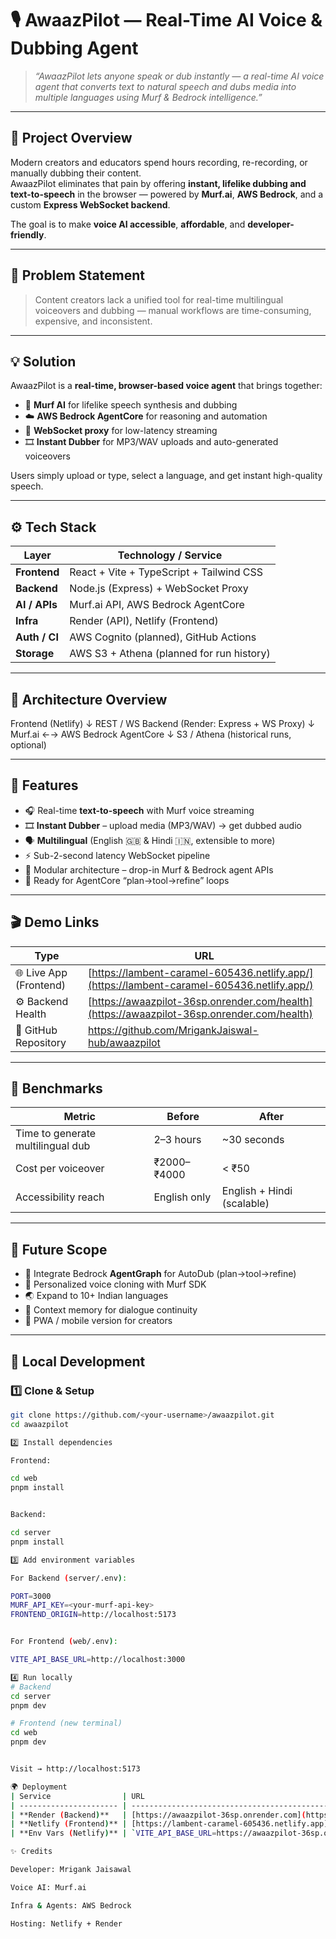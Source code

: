 # 🎙️ AwaazPilot — Real-Time AI Voice & Dubbing Agent

> _“AwaazPilot lets anyone speak or dub instantly — a real-time AI voice agent that converts text to natural speech and dubs media into multiple languages using Murf & Bedrock intelligence.”_

---

## 🚀 Project Overview

Modern creators and educators spend hours recording, re-recording, or manually dubbing their content.  
AwaazPilot eliminates that pain by offering **instant, lifelike dubbing and text-to-speech** in the browser — powered by **Murf.ai**, **AWS Bedrock**, and a custom **Express WebSocket backend**.

The goal is to make **voice AI accessible**, **affordable**, and **developer-friendly**.

---

## 🧠 Problem Statement

> Content creators lack a unified tool for real-time multilingual voiceovers and dubbing — manual workflows are time-consuming, expensive, and inconsistent.

---

## 💡 Solution

AwaazPilot is a **real-time, browser-based voice agent** that brings together:
- 🧠 **Murf AI** for lifelike speech synthesis and dubbing  
- ☁️ **AWS Bedrock AgentCore** for reasoning and automation  
- 🔁 **WebSocket proxy** for low-latency streaming  
- 🎞️ **Instant Dubber** for MP3/WAV uploads and auto-generated voiceovers  

Users simply upload or type, select a language, and get instant high-quality speech.

---

## ⚙️ Tech Stack

| Layer | Technology / Service |
|-------|----------------------|
| **Frontend** | React + Vite + TypeScript + Tailwind CSS |
| **Backend** | Node.js (Express) + WebSocket Proxy |
| **AI / APIs** | Murf.ai API, AWS Bedrock AgentCore |
| **Infra** | Render (API), Netlify (Frontend) |
| **Auth / CI** | AWS Cognito (planned), GitHub Actions |
| **Storage** | AWS S3 + Athena (planned for run history) |

---

## 🧩 Architecture Overview

Frontend (Netlify)
↓ REST / WS
Backend (Render: Express + WS Proxy)
↓
Murf.ai ←→ AWS Bedrock AgentCore
↓
S3 / Athena (historical runs, optional)


---

## 🧱 Features

- 🎧 Real-time **text-to-speech** with Murf voice streaming  
- 🎞️ **Instant Dubber** – upload media (MP3/WAV) → get dubbed audio  
- 🗣️ **Multilingual** (English 🇬🇧 & Hindi 🇮🇳, extensible to more)  
- ⚡ Sub-2-second latency WebSocket pipeline  
- 🧩 Modular architecture – drop-in Murf & Bedrock agent APIs  
- 🧠 Ready for AgentCore “plan→tool→refine” loops  

---

## 🎬 Demo Links

| Type | URL |
|------|-----|
| 🌐 Live App (Frontend) | [https://lambent-caramel-605436.netlify.app/](https://lambent-caramel-605436.netlify.app/) |
| ⚙️ Backend Health | [https://awaazpilot-36sp.onrender.com/health](https://awaazpilot-36sp.onrender.com/health) |
| 💾 GitHub Repository | https://github.com/MrigankJaiswal-hub/awaazpilot |

---

## 🧮 Benchmarks

| Metric | Before | After |
|---------|---------|--------|
| Time to generate multilingual dub | 2–3 hours | ~30 seconds |
| Cost per voiceover | ₹2000–₹4000 | < ₹50 |
| Accessibility reach | English only | English + Hindi (scalable) |

---

## 🧭 Future Scope

- 🤖 Integrate Bedrock **AgentGraph** for AutoDub (plan→tool→refine)  
- 🧬 Personalized voice cloning with Murf SDK  
- 🌏 Expand to 10+ Indian languages  
- 🧠 Context memory for dialogue continuity  
- 📱 PWA / mobile version for creators  

---

## 🧰 Local Development

### 1️⃣ Clone & Setup
```bash
git clone https://github.com/<your-username>/awaazpilot.git
cd awaazpilot

2️⃣ Install dependencies

Frontend:

cd web
pnpm install


Backend:

cd server
pnpm install

3️⃣ Add environment variables

For Backend (server/.env):

PORT=3000
MURF_API_KEY=<your-murf-api-key>
FRONTEND_ORIGIN=http://localhost:5173


For Frontend (web/.env):

VITE_API_BASE_URL=http://localhost:3000

4️⃣ Run locally
# Backend
cd server
pnpm dev

# Frontend (new terminal)
cd web
pnpm dev


Visit → http://localhost:5173

🌍 Deployment
| Service                | URL                                                                                      | Notes              |
| ---------------------- | ---------------------------------------------------------------------------------------- | ------------------ |
| **Render (Backend)**   | [https://awaazpilot-36sp.onrender.com](https://awaazpilot-36sp.onrender.com)             | Express + WS Proxy |
| **Netlify (Frontend)** | [https://lambent-caramel-605436.netlify.app](https://lambent-caramel-605436.netlify.app) | Vite static site   |
| **Env Vars (Netlify)** | `VITE_API_BASE_URL=https://awaazpilot-36sp.onrender.com`                                 | Required for CORS  |

✨ Credits

Developer: Mrigank Jaisawal

Voice AI: Murf.ai

Infra & Agents: AWS Bedrock

Hosting: Netlify + Render
